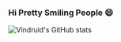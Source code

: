 ### Hi Pretty Smiling People 😄

![Vindruid's GitHub stats](https://github-readme-stats.vercel.app/api?username=vindruid&count_private=true&show_icons=true&theme=solarized-light)

<!--
**vindruid/vindruid** is a ✨ _special_ ✨ repository because its `README.md` (this file) appears on your GitHub profile.

Here are some ideas to get you started:

- 🔭 I’m currently working on ...
- 🌱 I’m currently learning ...
- 👯 I’m looking to collaborate on ...
- 🤔 I’m looking for help with ...
- 💬 Ask me about ...
- 📫 How to reach me: ...
- 😄 Pronouns: ...
- ⚡ Fun fact: ...
-->
